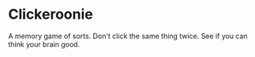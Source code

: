 # Clickeroonie
A memory game of sorts. Don't click the same thing twice. See if you can think your brain good.

